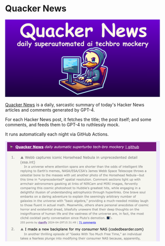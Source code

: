 # Quacker News
![preview image](preview.png)

[Quacker News](http://quackernews.com) is a daily, sarcastic summary of today's Hacker News articles and comments generated by GPT-4. 

For each Hacker News post, it fetches the title; the post itself; and some comments, and feeds them to GPT-4 to ruthlessly mock. 

It runs automatically each night via GitHub Actions. 

![screenshot image](screenshot.png)

